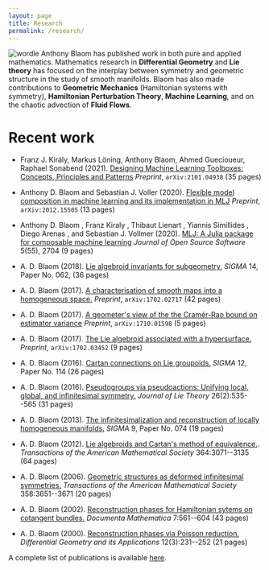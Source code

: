 ```yaml
---
layout: page
title: Research
permalink: /research/
---
```

![wordle]({{base.url}}/assets/wordle.png)
Anthony Blaom has published work in both pure and applied mathematics. Mathematics
research in **Differential Geometry** and **Lie theory** has focused
on the interplay between symmetry and geometric structure in the study
of smooth manifolds. Blaom has also made contributions to **Geometric
Mechanics** (Hamiltonian systems with symmetry), **Hamiltonian
Perturbation Theory**, **Machine Learning**, and on the chaotic
advection of **Fluid Flows**.


# Recent work

- Franz J. Király, Markus Löning, Anthony Blaom, Ahmed Guecioueur, Raphael Sonabend (2021). [Designing Machine Learning Toolboxes: Concepts, Principles and Patterns](https://arxiv.org/abs/2101.04938) *Preprint*, `arXiv:2101.04938` (35 pages)

- Anthony D. Blaom and Sebastian J. Voller (2020). [Flexible model
  composition in machine learning and its implementation in
  MLJ](https://arxiv.org/abs/2012.15505) *Preprint*,
  `arXiv:2012.15505` (13 pages)

- Anthony D. Blaom , Franz Kiraly , Thibaut Lienart , Yiannis
  Simillides , Diego Arenas , and Sebastian J. Vollmer (2020).
  [MLJ: A Julia package for composable machine learning](https://joss.theoj.org/papers/10.21105/joss.02704) *Journal of Open Source Software* 5(55), 2704 (9 pages)

- A. D. Blaom (2018). [Lie algebroid invariants for
   subgeometry.](https://arxiv.org/abs/1703.03851) *SIGMA* 14, Paper No. 062, (36 pages)

- A. D. Blaom (2017). [A characterisation of smooth maps
  into a homogeneous space.](https://arxiv.org/abs/1702.02717) *Preprint*, `arXiv:1702.02717` (42 pages)
  
- A. D. Blaom (2017). [A geometer's view of the the Cramér-Rao bound
  on estimator variance](https://arxiv.org/abs/1710.01598) *Preprint*, `arXiv:1710.01598` (5 pages)

- A. D. Blaom (2017). [The Lie algebroid associated with a
  hypersurface.](https://arxiv.org/abs/1702.03452) *Preprint*, `arXiv:1702.03452` (9 pages)

- A. D. Blaom (2016). [Cartan connections on Lie
  groupoids.](https://arxiv.org/abs/1605.04365) *SIGMA* 12, Paper No. 114 (26 pages)

- A. D. Blaom (2016). [Pseudogroups via pseudoactions:
  Unifying local, global, and infinitesimal symmetry.](https://www.researchgate.net/publication/267454445_Pseudogroups_via_pseudoactions_Unifying_local_global_and_infinitesimal_symmetry)  *Journal of
	Lie Theory* 26(2):535--565 (31 pages)

- A. D. Blaom (2013). [The infinitesimalization and
  reconstruction of locally homogeneous manifolds.](https://arxiv.org/abs/1304.7838) *SIGMA* 9, Paper No. 074 (19 pages)

- A. D. Blaom (2012). [Lie algebroids and Cartan's method of
  equivalence.](http://www.ams.org/journals/tran/2012-364-06/S0002-9947-2012-05441-9/S0002-9947-2012-05441-9.pdf). *Transactions of the American Mathematical
	Society* 364:3071--3135 (64 pages)

- A. D. Blaom (2006). [Geometric structures as
	deformed infinitesimal symmetries.](https://www.researchgate.net/publication/2112151_Geometric_structures_as_deformed_infinitesimal_symmetries) *Transactions of the
	  American Mathematical Society* 358:3651--3671 (20 pages)

- A. D. Blaom (2002). [Reconstruction phases for Hamiltonian sytems on cotangent
	bundles.](http://emis.ams.org/journals/DMJDMV/vol-07/18.pdf) *Documenta Mathematica* 7:561--604 (43 pages)

- A. D. Blaom (2000). [Reconstruction phases via Poisson
  reduction.](https://pdfs.semanticscholar.org/42c3/11546339da02937f85a1f4a03dba2452927c.pdf) *Differential Geometry and its Applications* 12(3):231--252 (21 pages)


A complete list of publications is available
[here](https://scholar.google.co.nz/citations?user=3kzwz40AAAAJ&hl=en).

